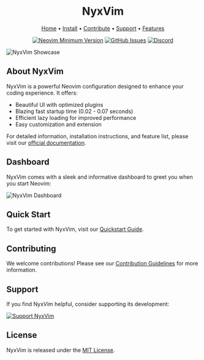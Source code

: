 <h1 align="center">NyxVim</h1>

<div align="center">
	<a href="https://docs.nyxvim.one/">Home</a>
  <span> • </span>
    	<a href="https://docs.nyxvim.one/quickstart">Install</a>
  <span> • </span>
       	<a href="https://docs.nyxvim.one/overview/contribute">Contribute</a>
  <span> • </span>
	<a href="https://nyxb.gives">Support</a>
  <span> • </span>
        <a href="https://docs.nyxvim.one/overview/features">Features</a>
  <p></p>
</div> 

<div align="center">
 
[![Neovim Minimum Version](https://img.shields.io/badge/Neovim-0.10-blueviolet.svg?style=flat-square&logo=Neovim&color=90E59A&logoColor=white)](https://github.com/neovim/neovim)
[![GitHub Issues](https://img.shields.io/github/issues/nyxvim/nyxvim.svg?style=flat-square&label=Issues&color=9945FF)](https://github.com/NyxVim/NyxVim/issues)
[![Discord](https://img.shields.io/discord/1113511184663056404?color=738adb&label=Discord&logo=discord&logoColor=white&style=flat-square)](https://nyxb.space)

</div>

![NyxVim Showcase](.github/showcase/nyxvim_showcase.png)

## About NyxVim

NyxVim is a powerful Neovim configuration designed to enhance your coding experience. It offers:

- Beautiful UI with optimized plugins
- Blazing fast startup time (0.02 - 0.07 seconds)
- Efficient lazy loading for improved performance
- Easy customization and extension

For detailed information, installation instructions, and feature list, please visit our [official documentation](https://docs.nyxvim.one).

## Dashboard

NyxVim comes with a sleek and informative dashboard to greet you when you start Neovim:

![NyxVim Dashboard](.github/showcase/nyxvim_dashboard.png)

## Quick Start

To get started with NyxVim, visit our [Quickstart Guide](https://docs.nyxvim.one/quickstart).

## Contributing

We welcome contributions! Please see our [Contribution Guidelines](https://docs.nyxvim.one/overview/contribute) for more information.

## Support

If you find NyxVim helpful, consider supporting its development:

[![Support NyxVim](https://img.shields.io/badge/Support-NyxVim-blue?style=for-the-badge)](https://nyxb.gives)

## License

NyxVim is released under the [MIT License](LICENSE).
